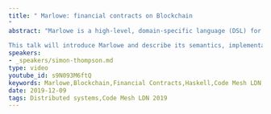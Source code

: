 ```yaml
---
title: " Marlowe: financial contracts on Blockchain
"
abstract: "Marlowe is a high-level, domain-specific language (DSL) for writing financial contracts on blockchain. Marlowe is defined by an executable semantics in Haskell, and has been implemented on the UTxO-based Cardano blockchain. 
 
This talk will introduce Marlowe and describe its semantics, implementation and tooling as well as give examples, including some from the ACTUS financial standard. It will also address Marlowe as a Haskell DSL, and describe the choices made in designing and revising the language."
speakers:
- _speakers/simon-thompson.md
type: video
youtube_id: s9N093M6ftQ
keywords: Marlowe,Blockchain,Financial Contracts,Haskell,Code Mesh LDN,Simon Thompson
date: 2019-12-09
tags: Distributed systems,Code Mesh LDN 2019
---
```

